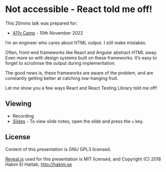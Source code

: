 # Not accessible - React told me off!

This 20mins talk was prepared for:
- [A11y Camp](https://a11ycamp.org.au/) - 10th November 2022

I’m an engineer who cares about HTML output. I still make mistakes.

Often, front-end frameworks like React and Angular abstract HTML away. Even more so with design systems built on these frameworks. It’s easy to forget to scrutinise the output during implementation.

The good news is, these frameworks are aware of the problem, and are constantly getting better at catching low-hanging fruit.

Let me show you a few ways React and React Testing Library told me off!

## Viewing

- Recording
- [Slides](https://praesongprasit.github.io/talk_react-told-me-off/) - To view slide notes, open the slide and press the `s` key.

## License

Content of this presentation is GNU GPL3 licensed.

[Reveal.js](https://github.com/hakimel/reveal.js) used for this presentation is MIT licensed, and Copyright (C) 2018 Hakim El Hattab, http://hakim.se
